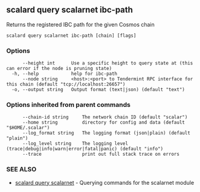 ## scalard query scalarnet ibc-path

Returns the registered IBC path for the given Cosmos chain

```
scalard query scalarnet ibc-path [chain] [flags]
```

### Options

```
      --height int      Use a specific height to query state at (this can error if the node is pruning state)
  -h, --help            help for ibc-path
      --node string     <host>:<port> to Tendermint RPC interface for this chain (default "tcp://localhost:26657")
  -o, --output string   Output format (text|json) (default "text")
```

### Options inherited from parent commands

```
      --chain-id string     The network chain ID (default "scalar")
      --home string         directory for config and data (default "$HOME/.scalar")
      --log_format string   The logging format (json|plain) (default "plain")
      --log_level string    The logging level (trace|debug|info|warn|error|fatal|panic) (default "info")
      --trace               print out full stack trace on errors
```

### SEE ALSO

- [scalard query scalarnet](scalard_query_scalarnet.md) - Querying commands for the scalarnet module
